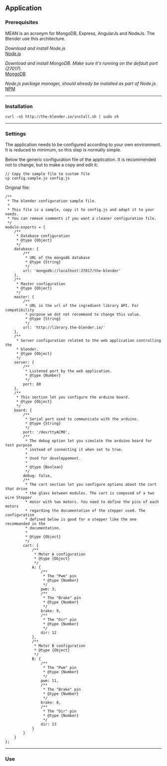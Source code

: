 ## Application

### Prerequisites

MEAN is an acronym for MongoDB, Express, AngularJs and NodeJs. The Blender use this architecture.

_Download and install Node.js_  
[Node.js](http://nodejs.org/download/)

_Download and install MongoDB. Make sure it's running on the default port (27017)._  
[MongoDB](http://www.mongodb.org/downloads)

_Node.js package manager, should already be installed as part of Node.js._  
[NPM](https://www.npmjs.org/)

* * *

### Installation

    curl -sS http://the-blender.io/install.sh | sudo sh

* * *

### Settings

The application needs to be configured according to your own environment. It is reduced to minimum, so this step is normally simple.

Below the generic configuration file of the application. It is recommended not to change, but to make a copy and edit it:

    // Copy the sample file to custom file
    cp config.sample.js config.js

Original file:

    /**
     * The blender configuration sample file.
     *
     * This file is a sample, copy it to config.js and adapt it to your needs.
     * You can remove comments if you want a cleaner configuration file.
     */
    module.exports = {
        /**
         * Database configuration
         * @type {Object}
         */
        database: {
            /**
             * URL of the mongodb database
             * @type {String}
             */
            url: 'mongodb://localhost:27017/the-blender'
        },
        /**
         * Master configuration
         * @type {Object}
         */
        master: {
            /**
             * URL is the url of the ingredient library API. For compatibility
             * purpose we dot not recommand to change this value.
             * @type {String}
             */
            url: 'http://library.the-blender.io/'
        },
        /**
         * Server configuration related to the web application controlling the
         * blender.
         * @type {Object}
         */
        server: {
            /**
             * Listened port by the web application.
             * @type {Number}
             */
            port: 80
        },
        /**
         * This section let you configure the arduino board.
         * @type {Object}
         */
        board: {
            /**
             * Serial port used to communicate with the arduino.
             * @type {String}
             */
            port: '/dev/ttyACM0',
            /**
             * The debug option let you simulate the arduino board for test purpose
             * instead of connecting it when set to true.
             *
             * Used for developpement.
             *
             * @type {Boolean}
             */
            debug: false,
            /**
             * The cart section let you configure options about the cart that drive
             * the glass between modules. The cart is composed of a two wire Stepper
             * motor with two motors. You need to define the pins of each motors
             * regarding the documentation of the stepper used. The configuration
             * defined below is good for a stepper like the one recommanded in the
             * documentation.
             *
             * @type {Object}
             */
            cart: {
                /**
                 * Motor A configuration
                 * @type {Object}
                 */
                A: {
                    /**
                     * The "Pwm" pin
                     * @type {Number}
                     */
                    pwm: 3,
                    /**
                     * The "Brake" pin
                     * @type {Number}
                     */
                    brake: 9,
                    /**
                     * The "Dir" pin
                     * @type {Number}
                     */
                    dir: 12
                },
                /**
                 * Motor B configuration
                 * @type {Object}
                 */
                B: {
                    /**
                     * The "Pwm" pin
                     * @type {Number}
                     */
                    pwm: 11,
                    /**
                     * The "Brake" pin
                     * @type {Number}
                     */
                    brake: 8,
                    /**
                     * The "Dir" pin
                     * @type {Number}
                     */
                    dir: 13
                }
            }
        }
    };

* * *

### Use
